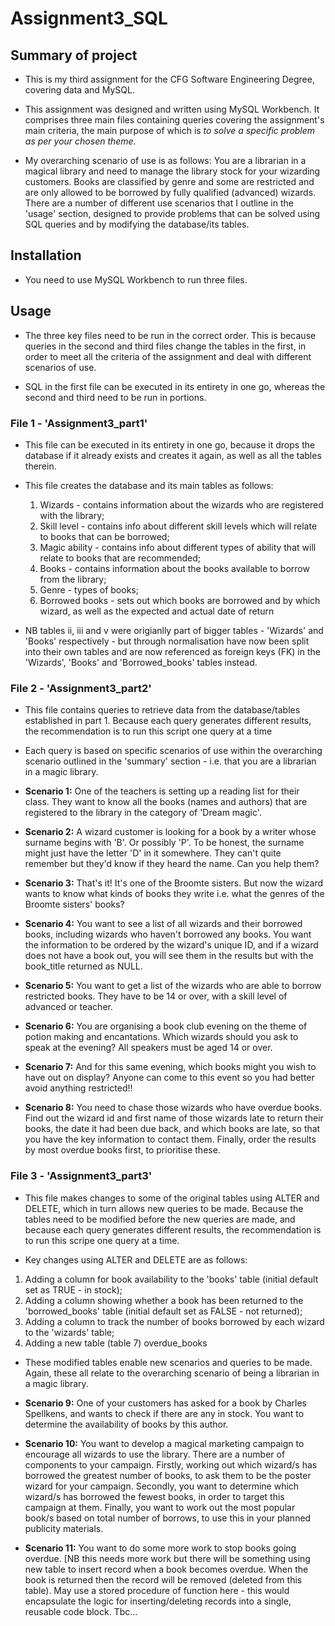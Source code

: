 # Assignment3_SQL

## Summary of project ##

* This is my third assignment for the CFG Software Engineering Degree, covering data and MySQL.

* This assignment was designed and written using MySQL Workbench. It comprises three main files containing queries covering the assignment's main criteria, the main purpose of which is *to solve a specific problem as per your chosen theme.*

* My overarching scenario of use is as follows: You are a librarian in a magical library and need to manage the library stock for your wizarding customers. Books are classified by genre and some are restricted and are only allowed to be borrowed by fully qualified (advanced) wizards. There are a number of different use scenarios that I outline in the 'usage' section, designed to provide problems that can be solved using SQL queries and by modifying the database/its tables.

## Installation ##

* You need to use MySQL Workbench to run three files.

## Usage ##

* The three key files need to be run in the correct order. This is because queries in the second and third files change the tables in the first, in order to meet all the criteria of the assignment and deal with different scenarios of use.

* SQL in the first file can be executed in its entirety in one go, whereas the second and third need to be run in portions.

### File 1 - 'Assignment3_part1' ###

* This file can be executed in its entirety in one go, because it drops the database if it already exists and creates it again, as well as all the tables therein.
  
* This file creates the database and its main tables as follows:
  1. Wizards - contains information about the wizards who are registered with the library;
  2. Skill level -  contains info about different skill levels which will relate to books that can be borrowed;
  3. Magic ability - contains info about different types of ability that will relate to books that are recommended;
  4. Books - contains information about the books available to borrow from the library;
  5. Genre - types of books;
  6. Borrowed books - sets out which books are borrowed and by which wizard, as well as the expected and actual date of return

* NB tables ii, iii and v were origianlly part of bigger tables - 'Wizards' and 'Books' respectively - but through normalisation have now been split into their own tables and are now referenced as foreign keys (FK) in the 'Wizards', 'Books' and 'Borrowed_books' tables instead.

### File 2 - 'Assignment3_part2' ### 

* This file contains queries to retrieve data from the database/tables established in part 1. Because each query generates different results, the recommendation is to run this script one query at a time

* Each query is based on specific scenarios of use within the overarching scenario outlined in the 'summary' section - i.e. that you are a librarian in a magic library.

* **Scenario 1:** One of the teachers is setting up a reading list for their class. They want to know all the books (names and authors) that are registered to the library in the category of 'Dream magic'.
* **Scenario 2:** A wizard customer is looking for a book by a writer whose surname begins with 'B'. Or possibly 'P'. To be honest, the surname might just have the letter 'D' in it somewhere. They can't quite remember but they'd know if they heard the name. Can you help them?
* **Scenario 3:** That's it! It's one of the Broomte sisters. But now the wizard wants to know what kinds of books they write i.e. what the genres of the Broomte sisters' books?
* **Scenario 4:** You want to see a list of all wizards and their borrowed books, including wizards who haven't borrowed any books. You want the information to be ordered by the wizard's unique ID, and if a wizard does not have a book out, you will see them in the results but with the book_title returned as NULL.
* **Scenario 5:** You want to get a list of the wizards who are able to borrow restricted books. They have to be 14 or over, with a skill level of advanced or teacher.
* **Scenario 6:** You are organising a book club evening on the theme of potion making and encantations. Which wizards should you ask to speak at the evening? All speakers must be aged 14 or over.
* **Scenario 7:** And for this same evening, which books might you wish to have out on display? Anyone can come to this event so you had better avoid anything restricted!!
* **Scenario 8:** You need to chase those wizards who have overdue books. Find out the wizard id and first name of those wizards late to return their books, the date it had been due back, and  which books are late, so that you have the key information to contact them. Finally, order the results by most overdue books first, to prioritise these.

### File 3 - 'Assignment3_part3' ### 

* This file makes changes to some of the original tables using ALTER and DELETE, which in turn allows new queries to be made. Because the tables need to be modified before the new queries are made, and because each query generates different results, the recommendation is to run this scripe one query at a time.
  
* Key changes using ALTER and DELETE are as follows:
  
1. Adding a column for book availability to the 'books' table (initial default set as TRUE - in stock);
2. Adding a column showing whether a book has been returned to the 'borrowed_books' table (initial default set as FALSE - not returned);
3. Adding a column to track the number of books borrowed by each wizard to the 'wizards' table;
4. Adding a new table (table 7) overdue_books

* These modified tables enable new scenarios and queries to be made. Again, these all relate to the overarching scenario of being a librarian in a magic library.

* **Scenario 9:** One of your customers has asked for a book by Charles Spellkens, and wants to check if there are any in stock. You want to determine the availability of books by this author.
* **Scenario 10:** You want to develop a magical marketing campaign to encourage all wizards to use the library. There are a number of components to your campaign. Firstly, working out which wizard/s has borrowed the greatest number of books, to ask them to be the poster wizard for your campaign. Secondly, you want to determine which wizard/s has borrowed the fewest books, in order to target this campaign at them. Finally, you want to work out the most popular book/s based on total number of borrows, to use this in your planned publicity materials.
* **Scenario 11:** You want to do some more work to stop books going overdue. [NB this needs more work but there will be something using new table to insert record when a book becomes overdue. When the book is returned then the record will be removed (deleted from this table). May use a stored procedure of function here - this would encapsulate the logic for inserting/deleting records into a single, reusable code block. Tbc...
